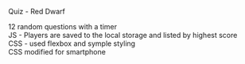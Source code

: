 Quiz - Red Dwarf <br>

12 random questions with a timer <br>
JS - Players are saved to the local storage and listed by highest score <br>
CSS - used flexbox and symple styling <br>
CSS modified for smartphone
